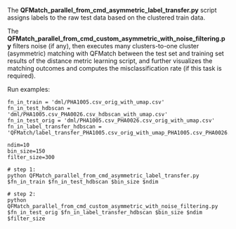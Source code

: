 The **QFMatch_parallel_from_cmd_asymmetric_label_transfer.py** script assigns labels to the raw test data based on the clustered train data.

The **QFMatch_parallel_from_cmd_custom_asymmetric_with_noise_filtering.py** filters noise (if any), then executes many clusters-to-one cluster (asymmetric) matching with QFMatch between the test set and training set results of the distance metric learning script, and further  visualizes the matching outcomes and computes the misclassification
rate (if this task is required).

Run examples:

````
fn_in_train = 'dml/PHA1005.csv_orig_with_umap.csv'
fn_in_test_hdbscan = 'dml/PHA1005.csv_PHA0026.csv_hdbscan_with_umap.csv'
fn_in_test_orig = 'dml/PHA1005.csv_PHA0026.csv_orig_with_umap.csv'
fn_in_label_transfer_hdbscan = 'QFMatch/label_transfer_PHA1005.csv_orig_with_umap_PHA1005.csv_PHA0026.csv_hdbscan_with_umap.csv'

ndim=10
bin_size=150
filter_size=300

# step 1:
python QFMatch_parallel_from_cmd_asymmetric_label_transfer.py $fn_in_train $fn_in_test_hdbscan $bin_size $ndim

# step 2:
python QFMatch_parallel_from_cmd_custom_asymmetric_with_noise_filtering.py $fn_in_test_orig $fn_in_label_transfer_hdbscan $bin_size $ndim $filter_size
````